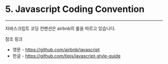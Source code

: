 # 5. Javascript Coding Convention
---
자바스크립트 코딩 컨벤션은 airbnb의 룰을 따르고 있습니다.

참조 링크
* 영문 - https://github.com/airbnb/javascript
* 한글 - https://github.com/tipjs/javascript-style-guide